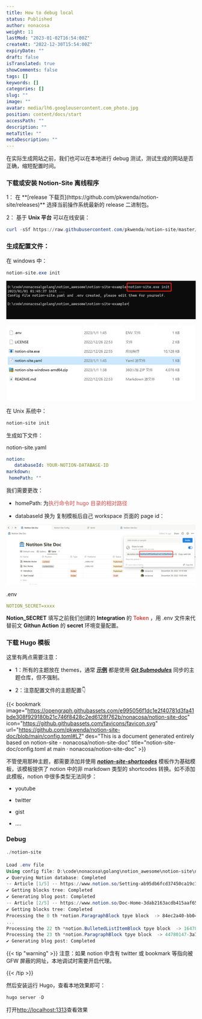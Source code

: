 ```yaml
---
title: How to debug local
status: Published
author: nonacosa
weight: 11
lastMod: "2023-01-02T16:54:00Z"
createAt: "2022-12-30T15:54:00Z"
expiryDate: ""
draft: false
isTranslated: true
showComments: false
tags: []
keywords: []
categories: []
slug: ""
image: ""
avatar: media/lh6.googleusercontent.com_photo.jpg
position: content/docs/start
accessPath: ""
description: ""
metaTitle: ""
metaDescription: ""
---
```

在实际生成网站之前，我们也可以在本地进行 debug 测试，测试生成的网站是否正确，缩短配置时间。

### 下载或安装 Notion-Site 离线程序
<!--more-->1： 在 **[release 下载页](https://github.com/pkwenda/notion-site/releases)** 选择当前操作系统最新的 release 二进制包。

2： 基于 **Unix 平台** 可以在线安装：


 ```powershell
 curl -sSf https://raw.githubusercontent.com/pkwenda/notion-site/master/install.sh | sh
 ```
 

### 生成配置文件：
在 windows 中：


 ```powershell
 notion-site.exe init
 ```
 ![](media/prod-files-secure.s3.us-west-2.amazonaws.com_1c0c5ac5-cec7-406b-a0c1-a096aa230c24.png)

![](media/prod-files-secure.s3.us-west-2.amazonaws.com_c0577af5-0e60-4baa-8cb0-d959f824e204.png)

在 Unix 系统中：


 ```powershell
 notion-site init
 ```
 生成如下文件：

notion-site.yaml


 ```yaml
 notion:
    databaseId: YOUR-NOTION-DATABASE-ID
markdown:
  homePath: ""
 ```
 我们需要更改：

- homePath: 为<span style="color: rgba(212, 76, 71, 1);">执行命令时 hugo 目录的相对路径</span>

- databaseId 换为 复制模板后自己 workspace 页面的 page id：

![](media/prod-files-secure.s3.us-west-2.amazonaws.com_79543d1b-5cb4-4329-89ef-3289191e7231.png)

.env


 ```yaml
 NOTION_SECRET=xxxx
 ```
  **Notion_SECRET** 填写之前我们创建的 **Integration** 的<span style="color: rgba(212, 76, 71, 1);"> **Token** </span>，用 .env 文件来代替前文 **Githun Action** 的 **secret** 环境变量配置。



### 下载 Hugo 模板
这里有两点需要注意：

- 1：所有的主题放在 themes，通常 **[示例](https://github.com/pkwenda/notion-site-doc/tree/main/themes)** 都是使用 ***[Git Submodules](https://git-scm.com/book/en/v2/Git-Tools-Submodules)*** 同步的主题仓库，但不强制。

- 2：注意配置文件的主题配置👇

{{< bookmark image="https://opengraph.githubassets.com/e995056f1dc1e2f40781d3fa41bde308f929180b21c746f8428c2ed6128f762b/nonacosa/notion-site-doc" icon="https://github.githubassets.com/favicons/favicon.svg" url="https://github.com/pkwenda/notion-site-doc/blob/main/config.toml#L7"  des="This is a document generated entirely based on notion-site - nonacosa/notion-site-doc"  title="notion-site-doc/config.toml at main · nonacosa/notion-site-doc"  >}}

不管使用那种主题，都需要添加并使用 ***[notion-site-shortcodes](https://github.com/pkwenda/notion-site-shortcodes)*** 模板作为基础模板，该模板提供了 notion 中的非 markdown 类型的 shortcodes 转换。如不添加此模板，notion 中很多类型无法同步：

- youtube

- twitter

- gist

- ….



### Debug



 ```powershell
 ./notion-site

Load .env file
Using config file: D:\code\nonacosa\golang\notion_awesome\notion-site\notion-site.yaml
✔ Querying Notion database: Completed
-- Article [1/5] -- https://www.notion.so/Setting-ab95db6fcd37450ca19c17e0c3fa99d9 
✔ Getting blocks tree: Completed
✔ Generating blog post: Completed
-- Article [2/5] -- https://www.notion.so/Doc-Home-3dab2163acdb415aaf6514b3c00368c5 
✔ Getting blocks tree: Completed
Processing the 0 th *notion.ParagraphBlock tpye block  -> 84ec2a40-bb04-443a-8e1e-1e66379be280
...
Processing the 22 th *notion.BulletedListItemBlock tpye block  -> 16478784-72cc-4f4e-8362-8344235ead44
Processing the 23 th *notion.ParagraphBlock tpye block  -> 44780147-3a79-411f-8f75-b6a667af1d12
✔ Generating blog post: Completed
 ```
 

{{< tip "warning" >}}
注意：如果 notion 中含有 twitter 或 bookmark 等指向被 GFW 屏蔽的网址，本地调试时需要开启代理。

{{< /tip >}}



然后安装运行 Hugo，查看本地效果即可：


 ```powershell
 hugo server -D
 ```
 打开[http://localhost:1313](http://localhost:1313/)查看效果

